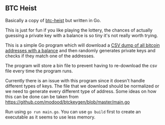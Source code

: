 ## BTC Heist

Basically a copy of [btc-heist](https://github.com/theden/btc-heist) but written in Go.

This is just for fun if you like playing the lottery, the chances of actually guessing a private key with a balance is so tiny it's not really worth trying.

This is a simple Go program which will download a [CSV dump of all bitcoin addresses with a balance](https://bitkeys.work/download.php) and then randomly generates private keys and checks if they match one of the addresses.

The program will store a bin file to prevent having to re-download the csv file every time the program runs.

Currently there is an issue with this program since it doesn't handle different types of keys. The file that we download should be normalized or we need to generate every different type of address. Some ideas on how this can be done can be taken from https://github.com/modood/btckeygen/blob/master/main.go

Run using `go run main.go`. You can use `go build` first to create an executable as it seems to use less memory.